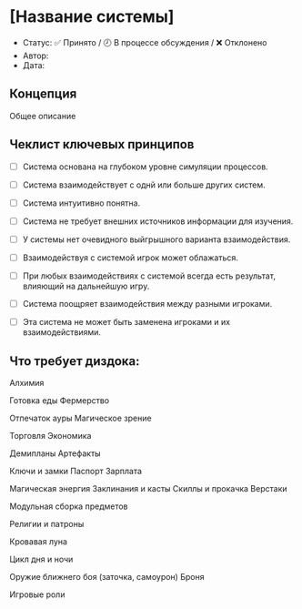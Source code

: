 # [Название системы]

- Статус: ✅ Принято  / 🕗 В процессе обсуждения / ❌ Отклонено
- Автор:
- Дата:

## Концепция

Общее описание

## Чеклист ключевых принципов
- [ ] Система основана на глубоком уровне симуляции процессов.
- [ ] Система взаимодействует с однй или больше других систем.
- [ ] Система интуитивно понятна.
- [ ] Система не требует внешних источников информации для изучения.
- [ ] У системы нет очевидного выйгрышного варианта взаимодействия.
- [ ] Взаимодействуя с системой игрок может облажаться.
- [ ] При любых взаимодействиях с системой всегда есть результат, влияющий на дальнейшую игру.
- [ ] Система поощряет взаимодействия между разными игроками.
- [ ] Эта система не может быть заменена игроками и их взаимодействиями.












## Что требует диздока:

Алхимия

Готовка еды
Фермерство

Отпечаток ауры
Магическое зрение

Торговля
Экономика

Демипланы
Артефакты

Ключи и замки
Паспорт
Зарплата

Магическая энергия
Заклинания и касты
Скиллы и прокачка
Верстаки

Модульная сборка предметов

Религии и патроны

Кровавая луна

Цикл дня и ночи

Оружие ближнего боя (заточка, самоурон)
Броня

Игровые роли